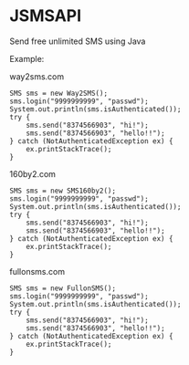 JSMSAPI
=======

Send free unlimited SMS using Java

Example:

way2sms.com

    SMS sms = new Way2SMS();
    sms.login("9999999999", "passwd");
    System.out.println(sms.isAuthenticated());
    try {
        sms.send("8374566903", "hi!");
        sms.send("8374566903", "hello!!");
    } catch (NotAuthenticatedException ex) {
        ex.printStackTrace();
    }
    
160by2.com

    SMS sms = new SMS160by2();
    sms.login("9999999999", "passwd");
    System.out.println(sms.isAuthenticated());
    try {
        sms.send("8374566903", "hi!");
        sms.send("8374566903", "hello!!");
    } catch (NotAuthenticatedException ex) {
        ex.printStackTrace();
    }

fullonsms.com

    SMS sms = new FullonSMS();
    sms.login("9999999999", "passwd");
    System.out.println(sms.isAuthenticated());
    try {
        sms.send("8374566903", "hi!");
        sms.send("8374566903", "hello!!");
    } catch (NotAuthenticatedException ex) {
        ex.printStackTrace();
    }